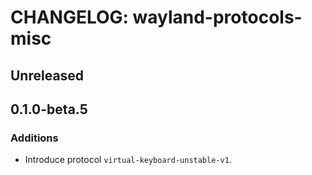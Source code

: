 # CHANGELOG: wayland-protocols-misc

## Unreleased

## 0.1.0-beta.5

### Additions

- Introduce protocol `virtual-keyboard-unstable-v1`.
